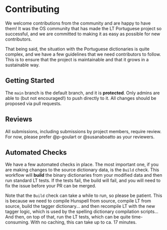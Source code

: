 # Contributing

We welcome contributions from the community and are happy to have them! It was the OS community that has made the
LT Portuguese project so successful, and we are committed to making it as easy as possible for new contributors.

That being said, the situation with the Portuguese dictionaries is quite complex, and we have a few guidelines that we
need contributors to follow. This is to ensure that the project is maintainable and that it grows in a sustainable way.

## Getting Started

The `main` branch is the default branch, and it is **protected**. Only admins are able to (but not encouraged!) to push
directly to it. All changes should be proposed via pull requests.

## Reviews

All submissions, including submissions by project members, require review. For now, please prefer @p-goulart or
@susanaboatto as your reviewers.

## Automated Checks

We have a few automated checks in place. The most important one, if you are making changes to the source dictionary
data, is the `Build` check. This workflow will **build** the binary dictionaries from your modified data and then
run standard LT tests. If the tests fail, the build will fail, and you will need to fix the issue before your PR can be
merged.

Note that the `Build` check can take a while to run, so please be patient. This is because we need to compile Hunspell
from source, compile LT from source, build the tagger dictionary... and then recompile LT with the new tagger logic,
which is used by the spelling dictionary compilation scripts... And then, on top of that, run the LT tests, which can
be quite time-consuming. With no caching, this can take up to ca. 17 minutes.
